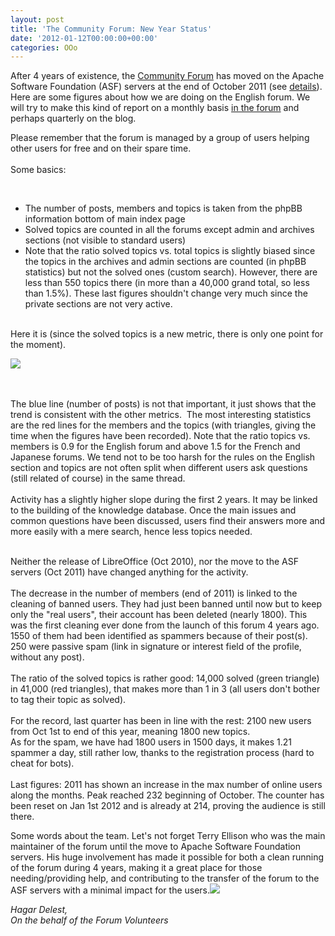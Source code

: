 ```yaml
---
layout: post
title: 'The Community Forum: New Year Status'
date: '2012-01-12T00:00:00+00:00'
categories: OOo
---
```

<p>After 4 years of existence, the <a href="http://user.services.openoffice.org/">Community Forum</a> has moved on the Apache Software Foundation (ASF) servers at the end of October 2011 (see <a href="https://cwiki.apache.org/confluence/display/OOOUSERS/Changes+integrate+the+forums+into+the+AOOo+project">details</a>).
 Here are some figures about how we are doing on the English forum. We will try to make this kind of report on a monthly basis <a href="http://user.services.openoffice.org/en/forum/viewtopic.php?f=50&amp;t=46497">in the forum</a> and perhaps quarterly on the blog.<br /> </p> 
  <p>Please remember that the forum is managed by a group of users helping other users for free and on their spare time.<br /> <br />
Some basics:<br /></p> 
  <div class="im"><br /> 
    <ul> 
      <li>
The number of posts, members and topics is taken from the phpBB information bottom of main index page</li> 
      <li>Solved topics are counted in all the forums except admin and archives sections (not visible to standard users)</li> 
      <li>
Note that the ratio solved topics vs. total topics is slightly biased 
since the topics in the archives and admin sections are counted (in 
phpBB statistics) but not the solved ones (custom search). However, 
there are less than 550 topics there (in more than a 40,000 grand total,
 so less than 1.5%). These last figures shouldn't change very much since
 the private sections are not very active.</li> 
    </ul> 
    <p> <br />
Here it is (since the solved topics is a new metric, there is only one point for the moment).</p> 
    <p><img src="https://blogs.apache.org/OOo/mediaresource/1e1892cd-d3c5-49ca-a520-f0f0c1630bbb" /> </p> 
    <p><br /><br />
The blue line (number of posts) is not that important, it just shows that the trend is consistent with the other metrics.&nbsp; The most interesting statistics are the red lines for the members and 
the topics (with triangles, giving the time when the figures have been 
recorded). Note that the ratio topics vs. members is 0.9 for the English
 forum and above 1.5 for the French and Japanese forums. We tend not to 
be too harsh for the rules on the English section and topics are not 
often split when different users ask questions (still related of course)
 in the same thread.<br /> <br />
Activity has a slightly higher slope during the first 2 years. It may be
 linked to the building of the knowledge database. Once the main issues 
and common questions have been discussed, users find their answers more 
and more easily with a mere search, hence less topics needed.</p> 
    <p><br />
Neither the release of LibreOffice (Oct 2010), nor the move to the ASF 
servers (Oct 2011) have changed anything for the activity.<br /> <br />
The decrease in the number of members (end of 2011) is linked to the 
cleaning of banned users. They had just been banned until now but to 
keep only the &quot;real users&quot;, their account has been deleted (nearly 
1800). This was the first cleaning ever done from the launch of this 
forum 4 years ago. 1550 of them had been identified as spammers because 
of their post(s). 250 were passive spam (link in signature or interest 
field of the profile, without any post).<br /> <br />
The ratio of the solved topics is rather good: 14,000 solved (green 
triangle) in 41,000 (red triangles), that makes more than 1 in 3 (all 
users don't bother to tag their topic as solved).<br /> <br />
For the record, last quarter has been in line with the rest: 2100 new 
users from Oct 1st to end of this year, meaning 1800 new topics.<br />
As for the spam, we have had 1800 users in 1500 days, it makes 1.21 
spammer a day, still rather low, thanks to the registration process 
(hard to cheat for bots).<br /> <br />
Last figures: 2011 has shown an increase in the max number of online 
users along the months. Peak reached 232 beginning of October. The 
counter has been reset on Jan 1st 2012 and is already at 214, proving 
the audience is still there.</p> 
    <p>Some words about the team. Let's not forget Terry Ellison who was the 
main maintainer of the forum until the move to Apache Software 
Foundation servers. His huge involvement has made it possible for both a
 clean running of the forum during 4 years, making it a great place for 
those needing/providing help, and contributing to the transfer of the 
forum to the ASF servers with a minimal impact for the users.<img class="ajT" src="https://mail.google.com/mail/images/cleardot.gif" /></p> 
    <p><i>Hagar Delest,<br />
On the behalf of the Forum Volunteers</i><br /> <br /></p> 
  </div>
